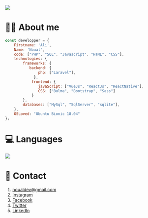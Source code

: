  <img src="https://github-readme-stats.vercel.app/api?username=NoualAli&show_icons=true"/>

# 👨‍💻 About me
``` javascript
const developper = {
    Firstname: 'Ali',
    Name: 'Noual',
    code: ["PHP", "SQL", "Javascript", "HTML", "CSS"],
    technologies: {
        frameworks: {
           backend: { 
               php: ["Laravel"],
             },
            frontend: {
               javaScript: ["VueJs", "ReactJs", "ReactNative"],
               CSS: ["Bulma", "Bootstrap", "Sass"]
            }
        },
        databases: ["MySql", "SqlServer", "sqlite"],
    },
    OSLoved: "Ubuntu Bionic 18.04"
};
```
# 💻 Languages
<img src="https://github-readme-stats.vercel.app/api/top-langs/?username=NoualAli&theme=blue-green"/>

# 📧 Contact

  1. noualdev@gmail.com
  2. [Instagram](https://www.instagram.com/_ro__yal/)
  3. [Facebook](https://web.facebook.com/ali.nl.3781)
  4. [Twitter](https://twitter.com/noual_ali)
  5. [LinkedIn](https://linkedin.com/in/ali-noual)
